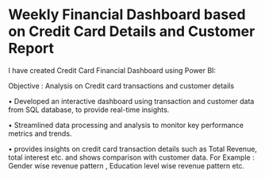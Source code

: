 # Weekly Financial Dashboard based on Credit Card Details and Customer Report

I have created Credit Card Financial Dashboard using Power BI:

Objective : Analysis on Credit card transactions and customer details

• Developed an interactive dashboard using transaction and customer data from SQL database, to provide real-time insights.

• Streamlined data processing and analysis to monitor key performance metrics and trends.

• provides insights on credit card transaction details such as Total Revenue, total interest etc. and shows comparison with customer data. 
For Example : Gender wise revenue pattern , Education level wise revenue pattern etc.

